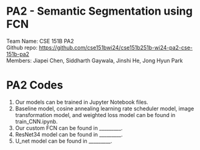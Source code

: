 # PA2 - Semantic Segmentation using FCN

Team Name: CSE 151B PA2  
Github repo: https://github.com/cse151bwi24/cse151b251b-wi24-pa2-cse-151b-pa2  
Members: Jiapei Chen, Siddharth Gaywala, Jinshi He, Jong Hyun Park  


# PA2 Codes
1. Our models can be trained in Jupyter Notebook files.
2. Baseline model, cosine annealing learning rate scheduler model, image transformation model, and weighted loss model can be found in train_CNN.ipynb.
3. Our custom FCN can be found in _________.
4. ResNet34 model can be found in _________.
5. U_net model can be found in _________.
